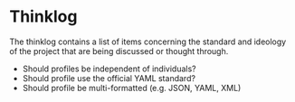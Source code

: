 # Thinklog

The thinklog contains a list of items concerning the standard and ideology of the project that are being discussed or thought through.

- Should profiles be independent of individuals?
- Should profile use the official YAML standard?
- Should profile be multi-formatted (e.g. JSON, YAML, XML)
